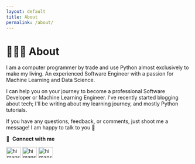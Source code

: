 ```yaml
---
layout: default
title: About
permalink: /about/
---
```


# 👨🏻‍💻 About

I am a computer programmer by trade and use Python almost exclusively to make my living. An experienced Software Engineer with a passion for Machine Learning and Data Science.

I can help you on your journey to become a professional Software Developer or Machine Learning Engineer. I've recently started blogging about tech; I'll be writing about my learning journey, and mostly Python tutorials.

If you have any questions, feedback, or comments, just shoot me a message! I am happy to talk to you 🙂 

🔗 &nbsp;**Connect with me**

<p align="left">
<a href="https://twitter.com/hemanshup_" target="blank"><img align="center" src="https://raw.githubusercontent.com/rahuldkjain/github-profile-readme-generator/master/src/images/icons/Social/twitter.svg" alt="himanshup" height="30" width="40" /></a>
<a href="https://linkedin.com/in/047himanshu" target="blank"><img align="center" src="https://raw.githubusercontent.com/rahuldkjain/github-profile-readme-generator/master/src/images/icons/Social/linked-in-alt.svg" alt="himanshup" height="30" width="40" /></a>
<a href="https://github.com/myselfhimanshu" target="blank"><img align="center" src="https://raw.githubusercontent.com/rahuldkjain/github-profile-readme-generator/master/src/images/icons/Social/github.svg" alt="himanshup" height="30" width="40" /></a>

